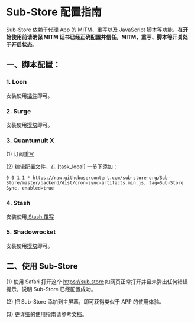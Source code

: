 # Sub-Store 配置指南

Sub-Store 依赖于代理 App 的 MITM、重写以及 JavaScript 脚本等功能，**在开始使用前请确保 MITM 证书已经正确配置并信任，MITM、重写、脚本等开关处于开启状态**。

## 一、脚本配置：

### 1. **Loon**
安装使用[插件](https://raw.githubusercontent.com/Peng-YM/Sub-Store/master/config/Loon.plugin)即可。
### 2. **Surge**
安装使用[模块](https://raw.githubusercontent.com/Peng-YM/Sub-Store/master/config/Surge.sgmodule)即可。

### 3. **Quantumult X**
(1) 订阅[重写](https://raw.githubusercontent.com/Peng-YM/Sub-Store/master/config/QX.snippet)

(2) 编辑配置文件，在 [task_local] 一节下添加：
```
0 0 1 1 * https://raw.githubusercontent.com/sub-store-org/Sub-Store/master/backend/dist/cron-sync-artifacts.min.js, tag=Sub-Store Sync, enabled=true
```

### 4. **Stash**
安装使用[ Stash 覆写](https://raw.githubusercontent.com/Peng-YM/Sub-Store/master/config/Stash.stoverride)

### 5. **Shadowrocket**
安装使用[模块](https://raw.githubusercontent.com/Peng-YM/Sub-Store/master/config/Surge.sgmodule)即可。

## 二、使用 Sub-Store

(1) 使用 Safari 打开这个 https://sub.store 如网页正常打开并且未弹出任何错误提示，说明 Sub-Store 已经配置成功。

(2) 把 Sub-Store 添加到主屏幕，即可获得类似于 APP 的使用体验。

(3) 更详细的使用指南请参考[文档](https://www.notion.so/Sub-Store-6259586994d34c11a4ced5c406264b46)。
